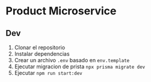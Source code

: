 # Product Microservice

## Dev

1. Clonar el repositorio
2. Instalar dependencias
3. Crear un archivo `.env` basado en `env.template`
4. Ejecutar migracion de prista `npx prisma migrate dev`
5. Ejecutar `npm run start:dev`
